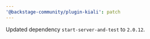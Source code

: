 ```yaml
---
'@backstage-community/plugin-kiali': patch
---
```


Updated dependency `start-server-and-test` to `2.0.12`.
